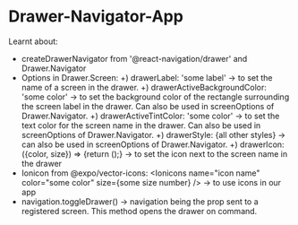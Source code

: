 # Drawer-Navigator-App
Learnt about: 
- createDrawerNavigator from '@react-navigation/drawer' and Drawer.Navigator
- Options in Drawer.Screen:
  +) drawerLabel: 'some label' -> to set the name of a screen in the drawer.
  +) drawerActiveBackgroundColor: 'some color' -> to set the background color of the rectangle surrounding the screen label in the drawer. Can also be used in screenOptions of Drawer.Navigator.
  +) drawerActiveTintColor: 'some color' -> to set the text color for the screen name in the drawer. Can also be used in screenOptions of Drawer.Navigator.
  +) drawerStyle: {all other styles} -> can also be used in screenOptions of Drawer.Navigator.
  +) drawerIcon: ({color, size}) => {return (<Ionicons name="icon name" color={color} size={size} />);} -> to set the icon next to the screen name in the drawer
- Ionicon from @expo/vector-icons: <Ionicons name="icon name" color="some color" size={some size number} /> -> to use icons in our app
- navigation.toggleDrawer() -> navigation being the prop sent to a registered screen. This method opens the drawer on command.
  
